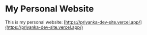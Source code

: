 # My Personal Website

This is my personal website: [https://priyanka-dev-site.vercel.app/](https://priyanka-dev-site.vercel.app/)
